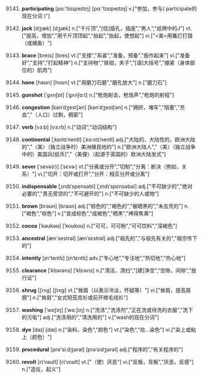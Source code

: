 9141. **participating**
[pɑ:'tɪsɪpeɪtɪŋ]  [pɑ:'tɪsɪpeɪtɪŋ]
v.["参加，参与( participate的现在分词 )"]  

9142. **jack**
[dʒæk]  [dʒæk]
n.["千斤顶","[信]插孔，插座","男人","纸牌中的J"]  vt.["提高，增加","用千斤顶顶起","抬起","抬起，使想起"]  vi.["<美>用篝灯打猎（或捕鱼）"]  

9143. **brace**
[breɪs]  [bres]
vt.["支撑","系紧","准备，预备","振作起来"]  vi.["准备好","支持","打起精神"]  n.["支持物","铁钳，夹子","[语]大括号","绷紧（身体部位的）肌肉"]  

9144. **hone**
[həʊn]  [hoʊn]
vt.["用磨刀石磨","磨孔放大"]  n.["磨刀石"]  

9145. **gunshot**
[ˈgʌnʃɒt]  [ˈgʌnʃɑ:t]
n.["枪炮射击，枪炮声","枪炮的射程"]  

9146. **congestion**
[kənˈdʒestʃən]  [kənˈdʒestʃən]
n.["拥挤，堵车","阻塞","充血","（人口）过剩，稠密"]  

9147. **verb**
[vɜ:b]  [vɜ:rb]
n.["动词","动词结构"]  

9148. **continental**
[ˌkɒntɪˈnentl]  [ˌkɑ:ntɪˈnentl]
adj.["大陆的，大陆性的，欧洲大陆的","〈美〉（独立战争时）美洲殖民地的"]  n.["欧洲大陆人","〈美〉（独立战争中的）美国兵[纸币]","〈美俚〉（起源于英国的）欧洲大陆发式"]  

9149. **sever**
[ˈsevə(r)]  [ˈsɛvɚ]
vt.["分离或分开","切制","分离：断决（例如，关系）"]  vi.["切开：切开或打开","分开：相互分开或分离"]  

9150. **indispensable**
[ˌɪndɪˈspensəbl]  [ˌɪndɪˈspɛnsəbəl]
adj.["不可缺少的","绝对必要的","责无旁贷的","不可避开的"]  n.["不可缺少的人或物"]  

9151. **brown**
[braʊn]  [braʊn]
adj.["棕色的","褐色的","被晒黑的","未去壳的"]  n.["褐色","棕色"]  v.["变成棕色","成褐色","晒黑","烤得焦黄"]  

9152. **cocoa**
[ˈkəʊkəʊ]  [ˈkoʊkoʊ]
n.["可可，可可粉","可可饮料","深褐色"]  

9153. **ancestral**
[æn'sestrəl]  [ænˈsɛstrəl]
adj.["祖先的","与祖先有关的","祖宗传下的"]  

9154. **intently**
[ɪn'tentlɪ]  [ɪnˈtɛntlɪ]
adv.["专心地","专注地","热切地","热心地"]  

9155. **clearance**
[ˈklɪərəns]  [ˈklɪrəns]
n.["清洁，清扫","[建]净空","空隙，间隙","放行证"]  

9156. **shrug**
[ʃrʌg]  [ʃrʌɡ]
vt.["耸肩（以表示冷淡，怀疑等）"]  vi.["耸肩，提高肩膀"]  n.["耸肩","女式短茄克衫或前开襟毛线衫"]  

9157. **washing**
[ˈwɒʃɪŋ]  [ˈwɑ:ʃɪŋ]
n.["洗涤","洗涤剂","正在洗或待洗的衣服","洗下的污垢"]  adj.["洗涤用的","清洗用的"]  v.["wash的现在分词"]  

9158. **dye**
[daɪ]  [daɪ]
n.["染料，染色","颜色"]  vt.["染色","给…染色"]  vi.["染上或粘上（颜色）"]  

9159. **procedural**
[prə'si:dʒərəl]  [prəˈsidʒərəl]
adj.["程序的","有关程序的"]  

9160. **revolt**
[rɪˈvəʊlt]  [rɪˈvoʊlt]
vt.["（使）厌恶"]  vi.["反叛，背叛","厌恶，反感"]  n.["造反，起义"]  

